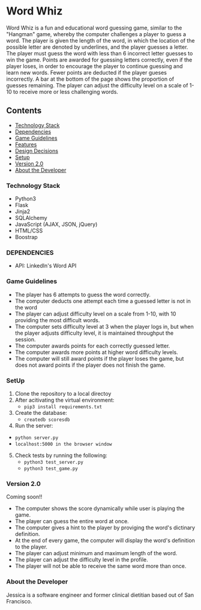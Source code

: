 # Word Whiz
Word Whiz is a fun and educational word guessing game, similar to the "Hangman" game, whereby the computer challenges a player to guess a word. The player is given the length of the word, in which the location of the possible letter are denoted by underlines, and the player guesses a letter. The player must guess the word with less than 6 incorrect letter guesses to win the game. Points are awarded for guessing letters correctly, even if the player loses, in order to encourage the player to continue guessing and learn new words. Fewer points are deducted if the player gueses incorrectly. A bar at the bottom of the page shows the proportion of guesses remaining. The player can adjust the difficulty level on a scale of 1-10 to receive more or less challenging words.


## Contents
* [Technology Stack](#technology-stack)
* [Dependencies](#dependencies)
* [Game Guidelines](#game-guidelines)
* [Features](#features)
* [Design Decisions](#design-decisions)
* [Setup](#setup)
* [Version 2.0](#version-2.0)
* [About the Developer](#about-the-developer)

### Technology Stack
* Python3
* Flask
* Jinja2
* SQLAlchemy
* JavaScript (AJAX, JSON, jQuery)
* HTML/CSS
* Boostrap

### DEPENDENCIES
* API: LinkedIn's Word API

### Game Guidelines 
* The player has 6 attempts to guess the word correctly. 
* The computer deducts one attempt each time a guessed letter is not in the word
* The player can adjust difficulty level on a scale from 1-10, with 10 providing the most difficult words.
* The computer sets difficulty level at 3 when the player logs in, but when the player adjusts difficulty level, it is maintained throughput the session.
* The computer awards points for each correctly guessed letter.
* The computer awards more points at higher word difficulty levels.
* The computer will still award points if the player loses the game, but does not award points if the player does not finish the game.

### SetUp

1. Clone the repository to a local directoy 
2. After acitivating the virtual environment:
	* `pip3 install requirements.txt`
3. Create the database:
   * `createdb scoresdb`
4. Run the server:
  * `python server.py`
  * `localhost:5000 in the browser window`
5. Check tests by running the following:
	 * `python3 test_server.py`
	 * `python3 test_game.py`




### Version 2.0
Coming soon!!

* The computer shows the score dynamically while user is playing the game.
* The player can guess the entire word at once.
* The computer gives a hint to the player by proviging the word's dictinary definition.
* At the end of every game, the computer will display the word's definition to the player.
* The player can adjust minimum and maximum length of the word.
* The player can adjust the difficulty level in the profile. 
* The player will not be able to receive the same word more than once. 

### About the Developer
Jessica is a software engineer and former clinical dietitian based out of San Francisco.